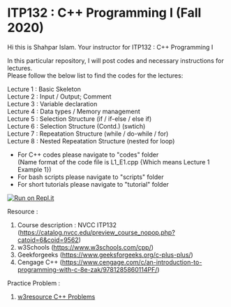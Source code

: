 # ITP132 : C++ Programming I (Fall 2020)

Hi this is Shahpar Islam. Your instructor for ITP132 : C++ Programming I

In this particular repository, I will post codes and necessary instructions for lectures.<br/>
Please follow the below list to find the codes for the lectures:<br/>

Lecture 1 : Basic Skeleton<br/> 
Lecture 2 : Input / Output; Comment<br/>
Lecture 3 : Variable declaration<br/>
Lecture 4 : Data types / Memory management<br/>
Lecture 5 : Selection Structure (if / if-else / else if)<br/>
Lecture 6 : Selection Structure (Contd.) (swtich)<br/>
Lecture 7 : Repeatation Structure (while / do-while / for)<br/>
Lecture 8 : Nested Repeatation Structure (nested for loop)<br/>

- For C++ codes please navigate to "codes" folder<br/>
  (Name format of the code file is L1_E1.cpp {Which means Lecture 1 Example 1})<br/>
- For bash scripts please navigate to "scripts" folder<br/>
- For short tutorials please navigate to "tutorial" folder<br/>

[![Run on Repl.it](https://repl.it/badge/github/Islam-shahpar/ITP132)](https://repl.it/github/Islam-shahpar/ITP132)<br/>

Resource : <br/>

1. Course description : NVCC ITP132 (https://catalog.nvcc.edu/preview_course_nopop.php?catoid=6&coid=9562)<br/>
2. w3Schools (https://www.w3schools.com/cpp/)<br/>
3. Geekforgeeks (https://www.geeksforgeeks.org/c-plus-plus/)<br/>
4. Cengage C++ (https://www.cengage.com/c/an-introduction-to-programming-with-c-8e-zak/9781285860114PF/)<br/>

Practice Problem : <br/>

1. <a href="https://www.w3resource.com/cpp-exercises/"> w3resource C++ Problems </a>